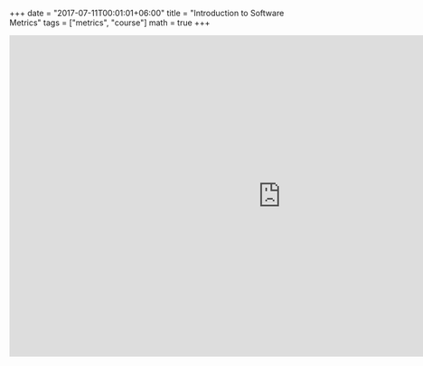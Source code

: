 +++
date = "2017-07-11T00:01:01+06:00"
title = "Introduction to Software Metrics"
tags = ["metrics", "course"]
math = true
+++

<iframe src="https://docs.google.com/presentation/d/1xLVXMtMrF16aJqTbsOqjNikK9ZbLTgp_1pj2zeBxDa4/embed?start=false&loop=false&delayms=60000" frameborder="0" width="960" height="569" allowfullscreen="true" mozallowfullscreen="true" webkitallowfullscreen="true"></iframe>